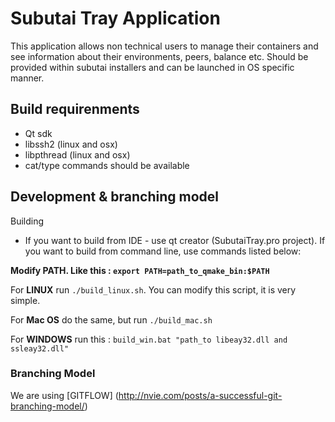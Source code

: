 Subutai Tray Application
===================

This application allows non technical users to manage their containers and see information about their environments, peers, balance etc. Should be provided within subutai installers and can be launched in OS specific manner.

Build requirenments 
-------------------

* Qt sdk
* libssh2 (linux and osx)
* libpthread (linux and osx)
* cat/type commands should be available

Development & branching model
-------------------

Building

* If you want to build from IDE - use qt creator (SubutaiTray.pro project). If you want to build from command line, use commands listed below:

__Modify PATH. Like this : `export PATH=path_to_qmake_bin:$PATH`__

For __LINUX__  run `./build_linux.sh`. You can modify this script, it is very simple.

For __Mac OS__ do the same, but run `./build_mac.sh`

For __WINDOWS__ run this : `build_win.bat "path_to libeay32.dll and ssleay32.dll"`
### Branching Model 

We are using [GITFLOW] (http://nvie.com/posts/a-successful-git-branching-model/)

